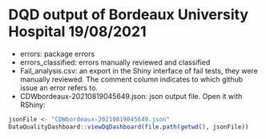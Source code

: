 # DQD output of Bordeaux University Hospital 19/08/2021

* errors: package errors
* errors_classified: errors manually reviewed and classified
* Fail_analysis.csv: an export in the Shiny interface of fail tests, they were manually reviewed. The comment column indicates to which github issue an error refers to. 
* CDWbordeaux-20210819045649.json: json output file. Open it with RShiny:

```R
jsonFile <- "CDWbordeaux-20210819045649.json"
DataQualityDashboard::viewDqDashboard(file.path(getwd(), jsonFile))
```